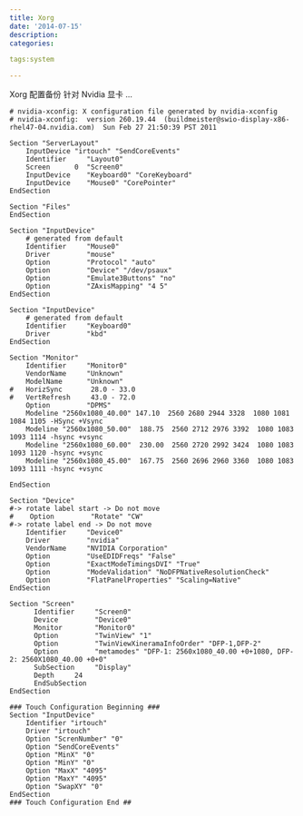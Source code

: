 ```yaml
---
title: Xorg
date: '2014-07-15'
description:
categories:

tags:system

---
```


Xorg 配置备份 针对 Nvidia 显卡  ...

	# nvidia-xconfig: X configuration file generated by nvidia-xconfig
	# nvidia-xconfig:  version 260.19.44  (buildmeister@swio-display-x86-rhel47-04.nvidia.com)  Sun Feb 27 21:50:39 PST 2011

	Section "ServerLayout"
	    InputDevice "irtouch" "SendCoreEvents"
	    Identifier     "Layout0"
	    Screen      0  "Screen0"
	    InputDevice    "Keyboard0" "CoreKeyboard"
	    InputDevice    "Mouse0" "CorePointer"
	EndSection

	Section "Files"
	EndSection

	Section "InputDevice"
	    # generated from default
	    Identifier     "Mouse0"
	    Driver         "mouse"
	    Option         "Protocol" "auto"
	    Option         "Device" "/dev/psaux"
	    Option         "Emulate3Buttons" "no"
	    Option         "ZAxisMapping" "4 5"
	EndSection

	Section "InputDevice"
	    # generated from default
	    Identifier     "Keyboard0"
	    Driver         "kbd"
	EndSection

	Section "Monitor"
	    Identifier     "Monitor0"
	    VendorName     "Unknown"
	    ModelName      "Unknown"
	#   HorizSync       28.0 - 33.0
	#   VertRefresh     43.0 - 72.0
	    Option         "DPMS"
	    Modeline "2560x1080_40.00" 147.10  2560 2680 2944 3328  1080 1081 1084 1105 -HSync +Vsync
	    Modeline "2560x1080_50.00"  188.75  2560 2712 2976 3392  1080 1083 1093 1114 -hsync +vsync
	    Modeline "2560x1080_60.00"  230.00  2560 2720 2992 3424  1080 1083 1093 1120 -hsync +vsync
	    Modeline "2560x1080_45.00"  167.75  2560 2696 2960 3360  1080 1083 1093 1111 -hsync +vsync

	EndSection

	Section "Device"
	#-> rotate label start -> Do not move
	#    Option         "Rotate" "CW"
	#-> rotate label end -> Do not move
	    Identifier     "Device0"
	    Driver         "nvidia"
	    VendorName     "NVIDIA Corporation"
	    Option         "UseEDIDFreqs" "False"
	    Option         "ExactModeTimingsDVI" "True"
	    Option         "ModeValidation" "NoDFPNativeResolutionCheck"
	    Option         "FlatPanelProperties" "Scaling=Native"
	EndSection

	Section "Screen"
	      Identifier     "Screen0"
	      Device         "Device0"
	      Monitor        "Monitor0"
	      Option         "TwinView" "1"
	      Option         "TwinViewXineramaInfoOrder" "DFP-1,DFP-2"
	      Option         "metamodes" "DFP-1: 2560x1080_40.00 +0+1080, DFP-2: 2560X1080_40.00 +0+0"
	      SubSection     "Display"
		  Depth     24
	      EndSubSection
	EndSection

	### Touch Configuration Beginning ###
	Section "InputDevice"
		Identifier "irtouch"
		Driver "irtouch"
		Option "ScrenNumber" "0"
		Option "SendCoreEvents"
		Option "MinX" "0"
		Option "MinY" "0"
		Option "MaxX" "4095"
		Option "MaxY" "4095"
		Option "SwapXY" "0"
	EndSection
	### Touch Configuration End ##

